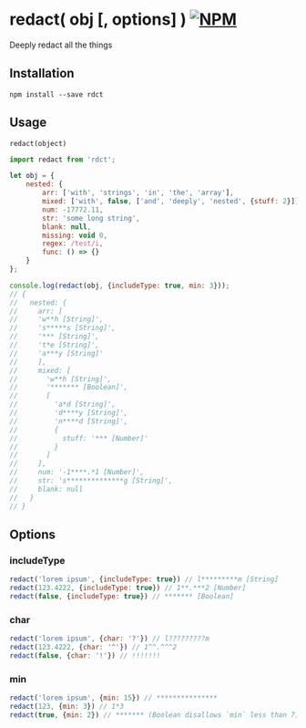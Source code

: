 # redact( obj [, options] ) [![NPM](https://img.shields.io/npm/v/rdct.svg)](https://npmjs.com/package/rdct)

Deeply redact all the things


## Installation

`npm install --save rdct`


## Usage

`redact(object)`

```js
import redact from 'rdct';

let obj = {
    nested: {
        arr: ['with', 'strings', 'in', 'the', 'array'],
        mixed: ['with', false, ['and', 'deeply', 'nested', {stuff: 2}]],
        num: -17772.11,
        str: 'some long string',
        blank: null,
        missing: void 0,
        regex: /test/i,
        func: () => {}
    }
};

console.log(redact(obj, {includeType: true, min: 3}));
// {
//   nested: {
//     arr: [
//     'w**h [String]',
//     's*****s [String]',
//     '*** [String]',
//     't*e [String]',
//     'a***y [String]'
//     ],
//     mixed: [
//       'w**h [String]',
//       '******* [Boolean]',
//       [
//         'a*d [String]',
//         'd****y [String]',
//         'n****d [String]',
//         {
//           stuff: '*** [Number]'
//         }
//       ]
//     ],
//     num: '-1****.*1 [Number]',
//     str: 's**************g [String]',
//     blank: null
//   }
// }

```

## Options

### includeType

```js
redact('lorem ipsum', {includeType: true}) // l*********m [String]
redact(123.4222, {includeType: true}) // 1**.***2 [Number]
redact(false, {includeType: true}) // ******* [Boolean]
```

### char

```js
redact('lorem ipsum', {char: '?'}) // l?????????m
redact(123.4222, {char: '^'}) // 1^^.^^^2
redact(false, {char: '!'}) // !!!!!!!
```

### min
```js
redact('lorem ipsum', {min: 15}) // ***************
redact(123, {min: 3}) // 1*3
redact(true, {min: 2}) // ******* (Boolean disallows `min` less than 7)
```
